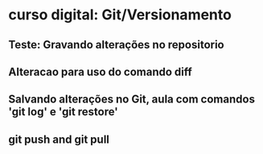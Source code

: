 # curso digital: Git/Versionamento

## Teste: Gravando alterações no repositorio

## Alteracao para uso do comando diff

## Salvando alterações no Git, aula com comandos 'git log' e 'git restore'

## git push and git pull
